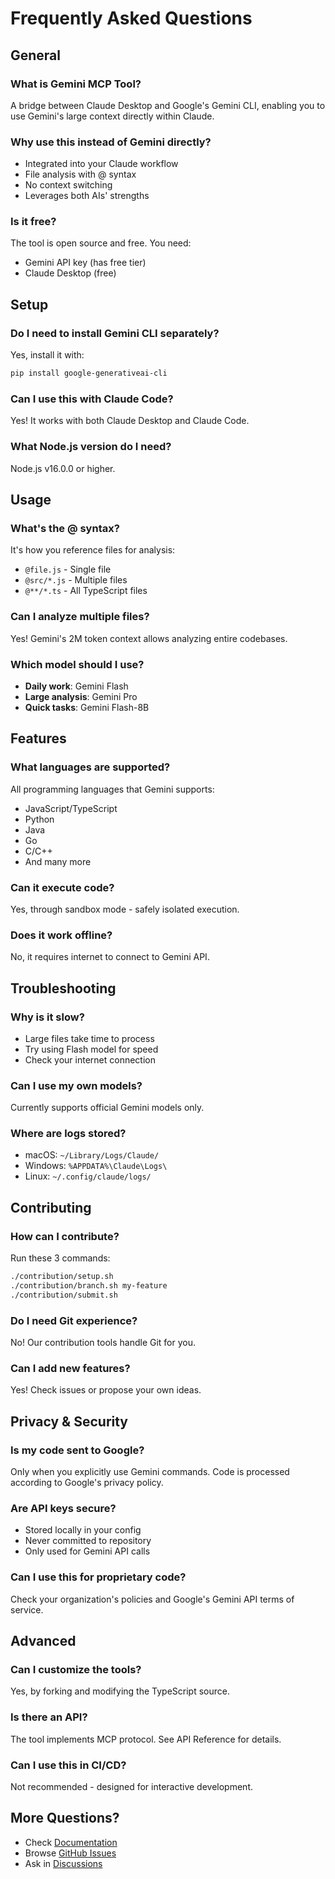 # Frequently Asked Questions

## General

### What is Gemini MCP Tool?
A bridge between Claude Desktop and Google's Gemini CLI, enabling you to use Gemini's large context directly within Claude.

### Why use this instead of Gemini directly?
- Integrated into your Claude workflow
- File analysis with @ syntax
- No context switching
- Leverages both AIs' strengths

### Is it free?
The tool is open source and free. You need:
- Gemini API key (has free tier)
- Claude Desktop (free)

## Setup

### Do I need to install Gemini CLI separately?
Yes, install it with:
```bash
pip install google-generativeai-cli
```

### Can I use this with Claude Code?
Yes! It works with both Claude Desktop and Claude Code.

### What Node.js version do I need?
Node.js v16.0.0 or higher.

## Usage

### What's the @ syntax?
It's how you reference files for analysis:
- `@file.js` - Single file
- `@src/*.js` - Multiple files
- `@**/*.ts` - All TypeScript files

### Can I analyze multiple files?
Yes! Gemini's 2M token context allows analyzing entire codebases.

### Which model should I use?
- **Daily work**: Gemini Flash
- **Large analysis**: Gemini Pro
- **Quick tasks**: Gemini Flash-8B

## Features

### What languages are supported?
All programming languages that Gemini supports:
- JavaScript/TypeScript
- Python
- Java
- Go
- C/C++
- And many more

### Can it execute code?
Yes, through sandbox mode - safely isolated execution.

### Does it work offline?
No, it requires internet to connect to Gemini API.

## Troubleshooting

### Why is it slow?
- Large files take time to process
- Try using Flash model for speed
- Check your internet connection

### Can I use my own models?
Currently supports official Gemini models only.

### Where are logs stored?
- macOS: `~/Library/Logs/Claude/`
- Windows: `%APPDATA%\Claude\Logs\`
- Linux: `~/.config/claude/logs/`

## Contributing

### How can I contribute?
Run these 3 commands:
```bash
./contribution/setup.sh
./contribution/branch.sh my-feature  
./contribution/submit.sh
```

### Do I need Git experience?
No! Our contribution tools handle Git for you.

### Can I add new features?
Yes! Check issues or propose your own ideas.

## Privacy & Security

### Is my code sent to Google?
Only when you explicitly use Gemini commands. Code is processed according to Google's privacy policy.

### Are API keys secure?
- Stored locally in your config
- Never committed to repository
- Only used for Gemini API calls

### Can I use this for proprietary code?
Check your organization's policies and Google's Gemini API terms of service.

## Advanced

### Can I customize the tools?
Yes, by forking and modifying the TypeScript source.

### Is there an API?
The tool implements MCP protocol. See API Reference for details.

### Can I use this in CI/CD?
Not recommended - designed for interactive development.

## More Questions?

- Check [Documentation](/)
- Browse [GitHub Issues](https://github.com/jamubc/gemini-mcp-tool/issues)
- Ask in [Discussions](https://github.com/jamubc/gemini-mcp-tool/discussions)